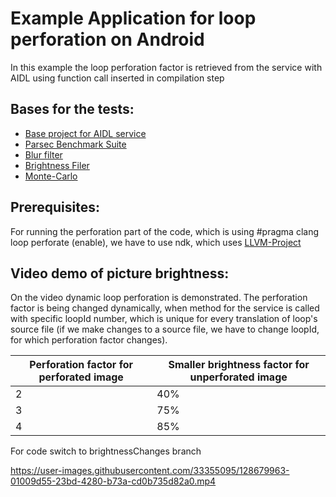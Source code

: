 # Example Application for loop perforation on Android

In this example the loop perforation factor is retrieved from the service with AIDL using function
call inserted in compilation step

## Bases for the tests:
- [Base project for AIDL service](https://github.com/lakinduboteju/AndroidNdkBinderExamples)
- [Parsec Benchmark Suite](https://parsec.cs.princeton.edu/overview.htm)
- [Blur filter](https://github.com/kikoso/android-stackblur)
- [Brightness Filer](https://github.com/ruckus/android-image-filter-ndk)
- [Monte-Carlo](https://cameron-mcelfresh.medium.com/monte-carlo-integration-313b37157852)

## Prerequisites:
For running the perforation part of the code, which is using #pragma clang loop perforate (enable),
we have to use ndk, which uses [LLVM-Project](https://github.com/janezbozic/llvm-project)

## Video demo of picture brightness:

On the video dynamic loop perforation is demonstrated. The perforation factor is being changed dynamically, when method for the service is called with specific loopId number, which is unique for every translation of loop's source file (if we make changes to a source file, we have to change loopId, for which perforation factor changes).

| Perforation factor for perforated image  | Smaller brightness factor for unperforated image |
| ------------- | ------------- |
| 2  | 40%  |
| 3  | 75%  |
| 4  | 85%  |

For code switch to brightnessChanges branch

https://user-images.githubusercontent.com/33355095/128679963-01009d55-23bd-4280-b73a-cd0b735d82a0.mp4
